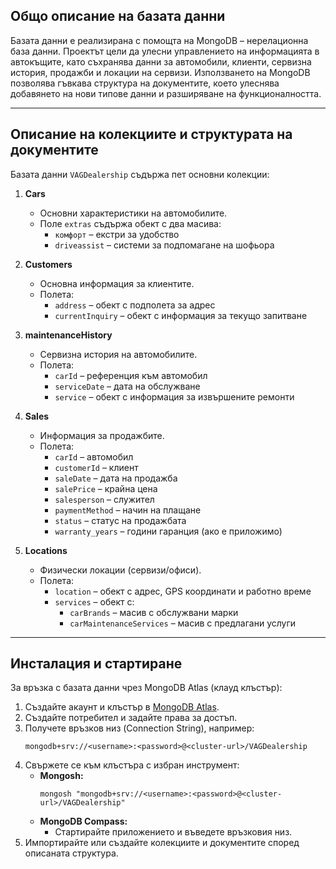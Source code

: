 ## Общо описание на базата данни

Базата данни е реализирана с помощта на MongoDB – нерелационна база данни. Проектът цели да улесни управлението на информацията в автокъщите, като съхранява данни за автомобили, клиенти, сервизна история, продажби и локации на сервизи. Използването на MongoDB позволява гъвкава структура на документите, което улеснява добавянето на нови типове данни и разширяване на функционалността.

---

## Описание на колекциите и структурата на документите

Базата данни `VAGDealership` съдържа пет основни колекции:

1. **Cars**
    - Основни характеристики на автомобилите.
    - Поле `extras` съдържа обект с два масива:
        - `комфорт` – екстри за удобство
        - `driveassist` – системи за подпомагане на шофьора

2. **Customers**
    - Основна информация за клиентите.
    - Полета:
        - `address` – обект с подполета за адрес
        - `currentInquiry` – обект с информация за текущо запитване

3. **maintenanceHistory**
    - Сервизна история на автомобилите.
    - Полета:
        - `carId` – референция към автомобил
        - `serviceDate` – дата на обслужване
        - `service` – обект с информация за извършените ремонти

4. **Sales**
    - Информация за продажбите.
    - Полета:
        - `carId` – автомобил
        - `customerId` – клиент
        - `saleDate` – дата на продажба
        - `salePrice` – крайна цена
        - `salesperson` – служител
        - `paymentMethod` – начин на плащане
        - `status` – статус на продажбата
        - `warranty_years` – години гаранция (ако е приложимо)

5. **Locations**
    - Физически локации (сервизи/офиси).
    - Полета:
        - `location` – обект с адрес, GPS координати и работно време
        - `services` – обект с:
            - `carBrands` – масив с обслужвани марки
            - `carMaintenanceServices` – масив с предлагани услуги

---

## Инсталация и стартиране

За връзка с базата данни чрез MongoDB Atlas (клауд клъстър):

1. Създайте акаунт и клъстър в [MongoDB Atlas](https://www.mongodb.com/cloud/atlas).
2. Създайте потребител и задайте права за достъп.
3. Получете връзков низ (Connection String), например:
    ```
    mongodb+srv://<username>:<password>@<cluster-url>/VAGDealership
    ```
4. Свържете се към клъстъра с избран инструмент:
    - **Mongosh:**
        ```
        mongosh "mongodb+srv://<username>:<password>@<cluster-url>/VAGDealership"
        ```
    - **MongoDB Compass:**
        - Стартирайте приложението и въведете връзковия низ.
5. Импортирайте или създайте колекциите и документите според описаната структура.

